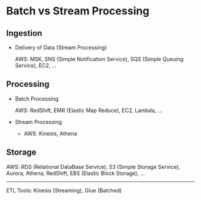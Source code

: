 # Batch vs Stream Processing

## Ingestion

- Delivery of Data (Stream Processing)

  AWS: MSK, SNS (Simple Notification Service), SQS (Simple Queuing Service), EC2, ...

## Processing

- Batch Processing

  AWS: RedShift, EMR (Elastic Map Reduce), EC2, Lambda, ...

- Stream Processing

  - AWS: Kinesis, Athena

## Storage

  AWS: RDS (Relational DataBase Service), S3 (Simple Storage Service), Aurora, Athena, RedShift, EBS (Elastic Block Storage), ...

---

ETL Tools: Kinesis (Streaming), Glue (Batched)
